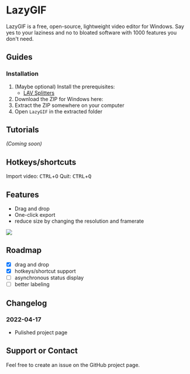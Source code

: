 # LazyGIF



LazyGIF is a free, open-source, lightweight video editor for Windows. Say yes to your laziness and no to bloated software with 1000 features you don't need.

## Guides

### Installation

1. (Maybe optional) Install the prerequisites: 
   - [LAV Splitters](https://github.com/Nevcairiel/LAVFilters/releases/download/0.75.1/LAVFilters-0.75.1-Installer.exe)
2. Download the ZIP for Windows here: 
3. Extract the ZIP somewhere on your computer
4. Open `LazyGIF` in the extracted folder

## Tutorials

_(Coming soon)_

## Hotkeys/shortcuts

Import video: <kbd>CTRL</kbd>+<kbd>O</kbd>
Quit: <kbd>CTRL</kbd>+<kbd>Q</kbd>

## Features

- Drag and drop
- One-click export
- reduce size by changing the resolution and framerate

![](static/drag%20and%20drop%20feature.gif)

## Roadmap

- [x] drag and drop
- [x] hotkeys/shortcut support
- [ ] asynchronous status display
- [ ] better labeling

## Changelog

### 2022-04-17

- Pulished project page

## Support or Contact

Feel free to create an issue on the GitHub project page.